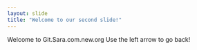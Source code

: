 ```yaml
---
layout: slide
title: "Welcome to our second slide!"
---
```

Welcome to Git.Sara.com.new.org
Use the left arrow to go back!

